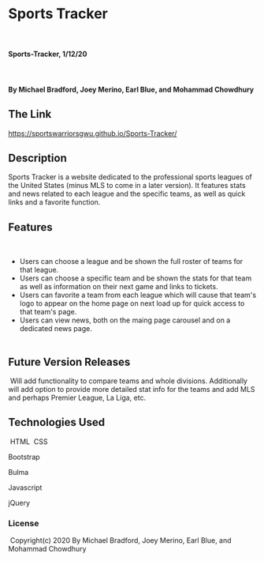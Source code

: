# Sports Tracker
​
#### Sports-Tracker, 1/12/20
​
#### By Michael Bradford, Joey Merino, Earl Blue, and Mohammad Chowdhury

## The Link
https://sportswarriorsgwu.github.io/Sports-Tracker/
​
## Description
Sports Tracker is a website dedicated to the professional sports leagues of the United States (minus MLS to come in a later version). It features stats and news related to each league and the specific teams, as well as quick links and a favorite function.

## Features
​
* Users can choose a league and be shown the full roster of teams for that league.
* Users can choose a specific team and be shown the stats for that team as well as information on their next game and links to tickets.
* Users can favorite a team from each league which will cause that team's logo to appear on the home page on next load up for quick access to that team's page.
* Users can view news, both on the maing page carousel and on a dedicated news page.  
​
​
## Future Version Releases
​
Will add functionality to compare teams and whole divisions. Additionally will add option to provide more detailed stat info for the teams and add MLS and perhaps Premier League, La Liga, etc.
​
## Technologies Used
​
HTML
​
CSS

Bootstrap

Bulma

Javascript

jQuery 
​
### License
​
Copyright(c) 2020 By Michael Bradford, Joey Merino, Earl Blue, and Mohammad Chowdhury


​

